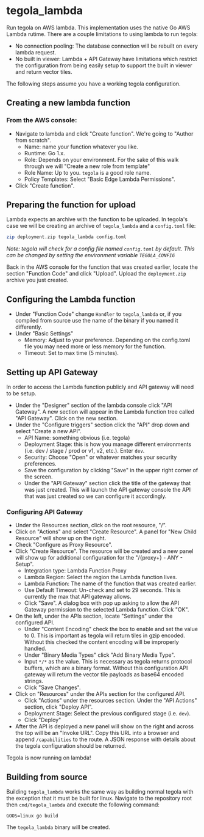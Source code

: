 # tegola_lambda
Run tegola on AWS lambda. This implementation uses the native Go AWS Lambda rutime. There are a couple limitations to using lambda to run tegola:

- No connection pooling: The database connection will be rebuilt on every lambda request.
- No built in viewer: Lambda + API Gateway have limitations which restrict the configuration from being easily setup to support the built in viewer and return vector tiles.

The following steps assume you have a working tegola configuration. 

## Creating a new lambda function

### From the AWS console:
- Navigate to lambda and click "Create function". We're going to "Author from scratch".
  - Name: name your function whatever you like.
  - Runtime: Go 1.x.
  - Role: Depends on your environment. For the sake of this walk through we will "Create a new role from template"
  - Role Name: Up to you. `tegola` is a good role name. 
  - Policy Templates: Select "Basic Edge Lambda Permissions".
- Click "Create function".

## Preparing the function for upload
Lambda expects an archive with the function to be uploaded. In tegola's case we will be creating an archive of `tegola_lambda` and a `config.toml` file:

```bash
zip deployment.zip tegola_lambda config.toml
```

*Note: tegola will check for a config file named `config.toml` by default. This can be changed by setting the environment variable `TEGOLA_CONFIG`*

Back in the AWS console for the function that was created earlier, locate the section "Function Code" and click "Upload". Upload the `deployment.zip` archive you just created.

## Configuring the Lambda function
- Under "Function Code" change `Handler` to `tegola_lambda` or, if you compiled from source use the name of the binary if you named it differently.
- Under "Basic Settings" 
  - Memory: Adjust to your preference. Depending on the config.toml file you may need more or less memory for the function. 
  - Timeout: Set to max time (5 minutes).

## Setting up API Gateway
In order to access the Lambda function publicly and API gateway will need to be setup. 
- Under the "Designer" section of the lambda console click "API Gateway". A new section will appear in the Lambda function tree called "API Gateway". Click on the new section.
- Under the "Configure triggers" section click the "API" drop down and select "Create a new API".
  - API Name: something obvious (i.e. tegola)
  - Deployment Stage: this is how you manage different environments (i.e. dev / stage / prod or v1, v2, etc.). Enter `dev`.
  - Security: Choose "Open" or whatever matches your security preferences.
  - Save the configuration by clicking "Save" in the upper right corner of the screen.
  - Under the "API Gateway" section click the title of the gateway that was just created. This will launch the API gateway console the API that was just created so we can configure it accordingly.

### Configuring API Gateway
- Under the Resources section, click on the root resource, "/".
- Click on "Actions" and select "Create Resource". A panel for "New Child Resource" will show up on the right.
- Check "Configure as Proxy Resource".
- Click "Create Resource". The resource will be created and a new panel will show up for additional configuration for the "/{proxy+} - ANY - Setup".
  - Integration type: Lambda Function Proxy
  - Lambda Region: Select the region the Lambda function lives.
  - Lambda Function: The name of the function that was created earlier.
  - Use Default Timeout: Un-check and set to 29 seconds. This is currently the max that API gateway allows.
  - Click "Save". A dialog box with pop up asking to allow the API Gateway permission to the selected Lambda function. Click "OK".
- On the left, under the APIs section, locate "Settings" under the configured API.
  - Under "Content Encoding" check the box to enable and set the value to 0. This is important as tegola will return tiles in gzip encoded. Without this checked the content encoding will be improperly handled. 
  - Under "Binary Media Types" click "Add Binary Media Type".
  - Input `*/*` as the value. This is necessary as tegola returns protocol buffers, which are a binary format. Without this configuration API gateway will return the vector tile payloads as base64 encoded strings.
  - Click "Save Changes".
- Click on "Resources" under the APIs section for the configured API. 
  - Click "Actions" under the resources section. Under the "API Actions" section, click "Deploy API".
  - Deployment Stage: Select the previous configured stage (i.e. `dev`).
  - Click "Deploy"
- After the API is deployed a new panel will show on the right and across the top will be an "Invoke URL". Copy this URL into a browser and append `/capabilities` to the route. A JSON response with details about the tegola configuration should be returned. 

Tegola is now running on lambda!

## Building from source
Building `tegola_lambda` works the same way as building normal tegola with the exception that it must be built for linux. Navigate to the repository root then `cmd/tegola_lambda` and execute the following command:

```
GOOS=linux go build
```

The `tegola_lambda` binary will be created.
